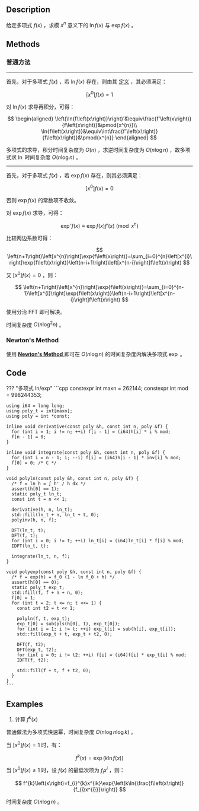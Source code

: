 ## Description

给定多项式 $f\left(x\right)$ ，求模 $x^{n}$ 意义下的 $\ln{f\left(x\right)}$ 与 $\exp{f\left(x\right)}$ 。

## Methods

### 普通方法

* * *

首先，对于多项式 $f\left(x\right)$ ，若 $\ln{f\left(x\right)}$ 存在，则由其 [定义](../intro/#_5) ，其必须满足：

$$
\left[x^{0}\right]f\left(x\right)=1
$$

对 $\ln{f\left(x\right)}$ 求导再积分，可得：

$$
\begin{aligned}
    \left(\ln{f\left(x\right)}\right)'&\equiv\frac{f'\left(x\right)}{f\left(x\right)}&\pmod{x^{n}}\\
    \ln{f\left(x\right)}&\equiv\int\frac{f'\left(x\right)}{f\left(x\right)}&\pmod{x^{n}}
\end{aligned}
$$

多项式的求导，积分时间复杂度为 $O\left(n\right)$ ，求逆时间复杂度为 $O\left(n\log{n}\right)$ ，故多项式求 $\ln$ 时间复杂度 $O\left(n\log{n}\right)$ 。

* * *

首先，对于多项式 $f\left(x\right)$ ，若 $\exp{f\left(x\right)}$ 存在，则其必须满足：

$$
\left[x^{0}\right]f\left(x\right)=0
$$

否则 $\exp{f\left(x\right)}$ 的常数项不收敛。

对 $\exp{f\left(x\right)}$ 求导，可得：

$$
\exp'{f\left(x\right)}\equiv\exp{f\left(x\right)}f'\left(x\right)\pmod{x^{n}}
$$

比较两边系数可得：

$$
\left(n+1\right)\left[x^{n}\right]\exp{f\left(x\right)}=\sum_{i=0}^{n}\left[x^{i}\right]\exp{f\left(x\right)}\left(n-i+1\right)\left[x^{n-i}\right]f\left(x\right)
$$

又 $\left[x^{0}\right]f\left(x\right)=0$ ，则：

$$
\left(n+1\right)\left[x^{n}\right]\exp{f\left(x\right)}=\sum_{i=0}^{n-1}\left[x^{i}\right]\exp{f\left(x\right)}\left(n-i+1\right)\left[x^{n-i}\right]f\left(x\right)
$$

使用分治 FFT 即可解决。

时间复杂度 $O\left(n\log^{2}{n}\right)$ 。

### Newton's Method

使用 [ **Newton's Method** ](/math/poly/newton/#newtons-method) 即可在 $O\left(n\log{n}\right)$ 的时间复杂度内解决多项式 $\exp$ 。

## Code

??? "多项式 ln/exp"
    ```cpp
    constexpr int maxn = 262144;
    constexpr int mod = 998244353;
    
    using i64 = long long;
    using poly_t = int[maxn];
    using poly = int *const;
    
    inline void derivative(const poly &h, const int n, poly &f) {
      for (int i = 1; i != n; ++i) f[i - 1] = (i64)h[i] * i % mod;
      f[n - 1] = 0;
    }
    
    inline void integrate(const poly &h, const int n, poly &f) {
      for (int i = n - 1; i; --i) f[i] = (i64)h[i - 1] * inv[i] % mod;
      f[0] = 0; /* C */
    }
    
    void polyln(const poly &h, const int n, poly &f) {
      /* f = ln h = ∫ h' / h dx */
      assert(h[0] == 1);
      static poly_t ln_t;
      const int t = n << 1;
    
      derivative(h, n, ln_t);
      std::fill(ln_t + n, ln_t + t, 0);
      polyinv(h, n, f);
    
      DFT(ln_t, t);
      DFT(f, t);
      for (int i = 0; i != t; ++i) ln_t[i] = (i64)ln_t[i] * f[i] % mod;
      IDFT(ln_t, t);
    
      integrate(ln_t, n, f);
    }
    
    void polyexp(const poly &h, const int n, poly &f) {
      /* f = exp(h) = f_0 (1 - ln f_0 + h) */
      assert(h[0] == 0);
      static poly_t exp_t;
      std::fill(f, f + n + n, 0);
      f[0] = 1;
      for (int t = 2; t <= n; t <<= 1) {
        const int t2 = t << 1;
    
        polyln(f, t, exp_t);
        exp_t[0] = sub(pls(h[0], 1), exp_t[0]);
        for (int i = 1; i != t; ++i) exp_t[i] = sub(h[i], exp_t[i]);
        std::fill(exp_t + t, exp_t + t2, 0);
    
        DFT(f, t2);
        DFT(exp_t, t2);
        for (int i = 0; i != t2; ++i) f[i] = (i64)f[i] * exp_t[i] % mod;
        IDFT(f, t2);
    
        std::fill(f + t, f + t2, 0);
      }
    }
    ```

## Examples

1.  计算 $f^{k}\left(x\right)$ 

普通做法为多项式快速幂，时间复杂度 $O\left(n\log{n}\log{k}\right)$ 。

当 $\left[x^{0}\right]f\left(x\right)=1$ 时，有：

$$
f^{k}\left(x\right)=\exp{\left(k\ln{f\left(x\right)}\right)}
$$

当 $\left[x^{0}\right]f\left(x\right)\neq 1$ 时，设 $f\left(x\right)$ 的最低次项为 $f_{i}x^{i}$ ，则：

$$
f^{k}\left(x\right)=f_{i}^{k}x^{ik}\exp{\left(k\ln{\frac{f\left(x\right)}{f_{i}x^{i}}}\right)}
$$

时间复杂度 $O\left(n\log{n}\right)$ 。
